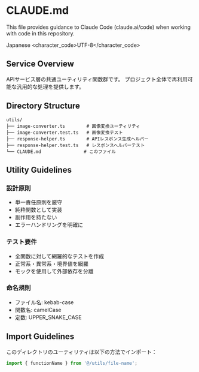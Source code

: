# CLAUDE.md

This file provides guidance to Claude Code (claude.ai/code) when working with code in this repository.

<language>Japanese</language>
<character_code>UTF-8</character_code>

## Service Overview

APIサービス層の共通ユーティリティ関数群です。
プロジェクト全体で再利用可能な汎用的な処理を提供します。

## Directory Structure

```
utils/
├── image-converter.ts        # 画像変換ユーティリティ
├── image-converter.test.ts   # 画像変換テスト
├── response-helper.ts        # APIレスポンス生成ヘルパー
├── response-helper.test.ts   # レスポンスヘルパーテスト
└── CLAUDE.md                # このファイル
```

## Utility Guidelines

### 設計原則
- 単一責任原則を厳守
- 純粋関数として実装
- 副作用を持たない
- エラーハンドリングを明確に

### テスト要件
- 全関数に対して網羅的なテストを作成
- 正常系・異常系・境界値を網羅
- モックを使用して外部依存を分離

### 命名規則
- ファイル名: kebab-case
- 関数名: camelCase
- 定数: UPPER_SNAKE_CASE

## Import Guidelines

このディレクトリのユーティリティは以下の方法でインポート：
```typescript
import { functionName } from '@/utils/file-name';
```
